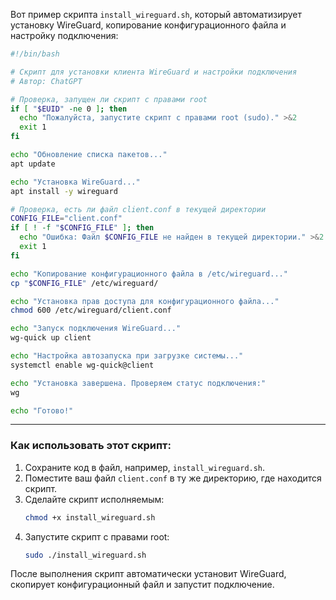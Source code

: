 Вот пример скрипта `install_wireguard.sh`, который автоматизирует установку WireGuard, копирование конфигурационного файла и настройку подключения:

```sh
#!/bin/bash

# Скрипт для установки клиента WireGuard и настройки подключения
# Автор: ChatGPT

# Проверка, запущен ли скрипт с правами root
if [ "$EUID" -ne 0 ]; then
  echo "Пожалуйста, запустите скрипт с правами root (sudo)." >&2
  exit 1
fi

echo "Обновление списка пакетов..."
apt update

echo "Установка WireGuard..."
apt install -y wireguard

# Проверка, есть ли файл client.conf в текущей директории
CONFIG_FILE="client.conf"
if [ ! -f "$CONFIG_FILE" ]; then
  echo "Ошибка: Файл $CONFIG_FILE не найден в текущей директории." >&2
  exit 1
fi

echo "Копирование конфигурационного файла в /etc/wireguard..."
cp "$CONFIG_FILE" /etc/wireguard/

echo "Установка прав доступа для конфигурационного файла..."
chmod 600 /etc/wireguard/client.conf

echo "Запуск подключения WireGuard..."
wg-quick up client

echo "Настройка автозапуска при загрузке системы..."
systemctl enable wg-quick@client

echo "Установка завершена. Проверяем статус подключения:"
wg

echo "Готово!"
```

---

### Как использовать этот скрипт:
1. Сохраните код в файл, например, `install_wireguard.sh`.
2. Поместите ваш файл `client.conf` в ту же директорию, где находится скрипт.
3. Сделайте скрипт исполняемым:
   ```bash
   chmod +x install_wireguard.sh
   ```
4. Запустите скрипт с правами root:
   ```bash
   sudo ./install_wireguard.sh
   ```

После выполнения скрипт автоматически установит WireGuard, скопирует конфигурационный файл и запустит подключение.